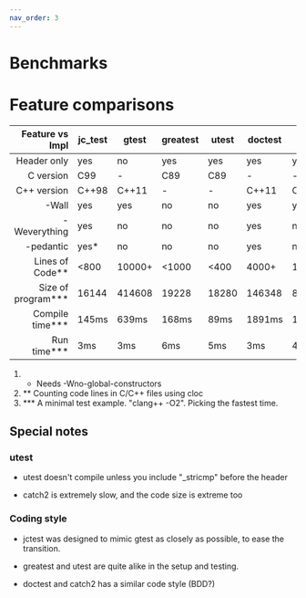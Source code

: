 ```yaml
---
nav_order: 3
---
```


# Benchmarks

# Feature comparisons

| Feature vs Impl        | jc_test |  gtest  | greatest |  utest  | doctest |  catch2 |
|-----------------------:|---------|---------|----------|---------|---------|---------|
| Header only            |   yes   |    no   |    yes   |   yes   |   yes   |   yes   |
| C version              |   C99   |    -    |    C89   |   C89   |    -    |    -    |
| C++ version            |  C++98  |  C++11  |     -    |    -    |  C++11  |  C++11  |
| -Wall                  |   yes   |   yes   |    no    |   no    |   yes   |   yes   |
| -Weverything           |   yes   |    no   |    no    |   no    |   yes   |    no   |
| -pedantic              |   yes*  |    no   |    no    |   no    |   yes   |    no   |
| Lines of Code**        |  <800   |  10000+ |   <1000  |  <400   |  4000+  |  11000+ |
| Size of program***     |  16144  |  414608 |   19228  |  18280  |  146348 |  829572 |
| Compile time***        |  145ms  |  639ms  |   168ms  |   89ms  |  1891ms | 10965ms |
| Run time***            |    3ms  |    3ms  |    6ms   |    5ms  |    3ms  |   4ms   |


1. * Needs -Wno-global-constructors 
1. ** Counting code lines in C/C++ files using cloc
1. *** A minimal test example. "clang++ -O2". Picking the fastest time.

## Special notes

### utest

* utest doesn't compile unless you include "\_stricmp" before the header

* catch2 is extremely slow, and the code size is extreme too

### Coding style

* jctest was designed to mimic gtest as closely as possible, to ease the transition.

* greatest and utest are quite alike in the setup and testing.

* doctest and catch2 has a similar code style (BDD?)
